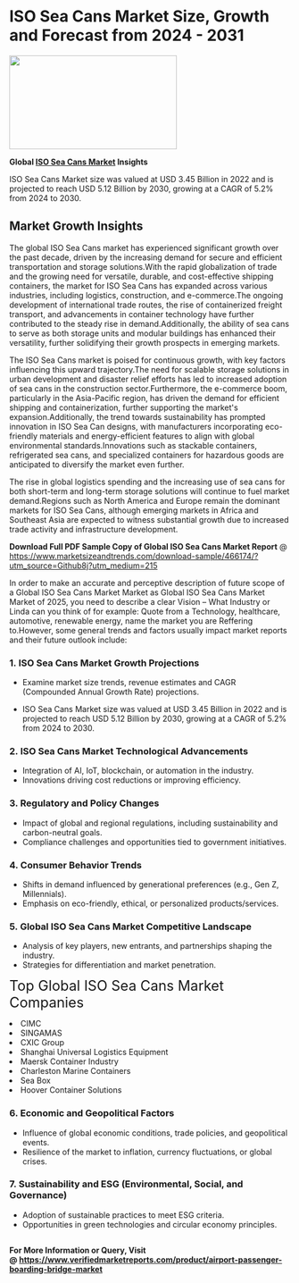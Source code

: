 <H1>ISO Sea Cans Market Size, Growth and Forecast from 2024 - 2031</H1><img class="aligncenter size-medium wp-image-584254" src="https://thirdeyenews.in/wp-content/uploads/2024/09/Global-Market-Research-300x168.jpeg" alt="" width="300" height="168" /><p><strong>Global&nbsp;<a href="https://www.marketsizeandtrends.com/download-sample/466174/?utm_source=Github8j?utm_medium=215">ISO Sea Cans Market</a> Insights</strong></p><p>ISO Sea Cans Market size was valued at USD 3.45 Billion in 2022 and is projected to reach USD 5.12 Billion by 2030, growing at a CAGR of 5.2% from 2024 to 2030.</p><p><h2>Market Growth Insights</h2> <p>The global ISO Sea Cans market has experienced significant growth over the past decade, driven by the increasing demand for secure and efficient transportation and storage solutions.With the rapid globalization of trade and the growing need for versatile, durable, and cost-effective shipping containers, the market for ISO Sea Cans has expanded across various industries, including logistics, construction, and e-commerce.The ongoing development of international trade routes, the rise of containerized freight transport, and advancements in container technology have further contributed to the steady rise in demand.Additionally, the ability of sea cans to serve as both storage units and modular buildings has enhanced their versatility, further solidifying their growth prospects in emerging markets.</p> <p>The ISO Sea Cans market is poised for continuous growth, with key factors influencing this upward trajectory.The need for scalable storage solutions in urban development and disaster relief efforts has led to increased adoption of sea cans in the construction sector.Furthermore, the e-commerce boom, particularly in the Asia-Pacific region, has driven the demand for efficient shipping and containerization, further supporting the market's expansion.Additionally, the trend towards sustainability has prompted innovation in ISO Sea Can designs, with manufacturers incorporating eco-friendly materials and energy-efficient features to align with global environmental standards.Innovations such as stackable containers, refrigerated sea cans, and specialized containers for hazardous goods are anticipated to diversify the market even further.</p> <p>The rise in global logistics spending and the increasing use of sea cans for both short-term and long-term storage solutions will continue to fuel market demand.Regions such as North America and Europe remain the dominant markets for ISO Sea Cans, although emerging markets in Africa and Southeast Asia are expected to witness substantial growth due to increased trade activity and infrastructure development.</p> <p><span class=""><strong>Download Full PDF Sample Copy of Global ISO Sea Cans Market Report</strong> @ <a href="https://www.marketsizeandtrends.com/download-sample/466174/?utm_source=Github8j?utm_medium=215" target="_blank">https://www.marketsizeandtrends.com/download-sample/466174/?utm_source=Github8j?utm_medium=215</a></span></p><p>In order to make an accurate and perceptive description of future scope of a Global&nbsp;ISO Sea Cans Market Market as Global&nbsp;ISO Sea Cans Market Market of 2025, you need to describe a clear Vision &ndash; What Industry or Linda can you think of for example: Quote from a Technology, healthcare, automotive, renewable energy, name the market you are Reffering to.However, some general trends and factors usually impact market reports and their future outlook include:</p><h3>1.&nbsp;<strong>ISO Sea Cans Market Growth Projections</strong></h3><ul><li>Examine market size trends, revenue estimates and CAGR (Compounded Annual Growth Rate) projections.</li><li><p>ISO Sea Cans Market size was valued at USD 3.45 Billion in 2022 and is projected to reach USD 5.12 Billion by 2030, growing at a CAGR of 5.2% from 2024 to 2030.</p></li></ul><h3>2.&nbsp;<strong>ISO Sea Cans Market Technological Advancements</strong></h3><ul><li>Integration of AI, IoT, blockchain, or automation in the industry.</li><li>Innovations driving cost reductions or improving efficiency.</li></ul><h3>3.&nbsp;<strong>Regulatory and Policy Changes</strong></h3><ul><li>Impact of global and regional regulations, including sustainability and carbon-neutral goals.</li><li>Compliance challenges and opportunities tied to government initiatives.</li></ul><h3>4.&nbsp;<strong>Consumer Behavior Trends</strong></h3><ul><li>Shifts in demand influenced by generational preferences (e.g., Gen Z, Millennials).</li><li>Emphasis on eco-friendly, ethical, or personalized products/services.</li></ul><h3>5.&nbsp;<strong>Global ISO Sea Cans Market Competitive Landscape</strong></h3><ul><li>Analysis of key players, new entrants, and partnerships shaping the industry.</li><li>Strategies for differentiation and market penetration.</li></ul><p data-pm-slice="1 1 []"><span style="color: inherit; font-family: inherit; font-size: 25px;">Top Global ISO Sea Cans Market Companies</span></p><div class="" data-test-id=""><p><li>CIMC</li><li> SINGAMAS</li><li> CXIC Group</li><li> Shanghai Universal Logistics Equipment</li><li> Maersk Container Industry</li><li> Charleston Marine Containers</li><li> Sea Box</li><li> Hoover Container Solutions</li></p></div><h3>6.&nbsp;<strong>Economic and Geopolitical Factors</strong></h3><ul><li>Influence of global economic conditions, trade policies, and geopolitical events.</li><li>Resilience of the market to inflation, currency fluctuations, or global crises.</li></ul><h3>7.&nbsp;<strong>Sustainability and ESG (Environmental, Social, and Governance)</strong></h3><ul><li>Adoption of sustainable practices to meet ESG criteria.</li><li>Opportunities in green technologies and circular economy principles.</li></ul><h2><strong style="font-size: 14px;">For More Information or Query, Visit @&nbsp;</strong><a style="background-color: #ffffff; font-size: 14px;" href="https://www.marketsizeandtrends.com/report/iso-sea-cans-market/" target="_blank">https://www.verifiedmarketreports.com/product/airport-passenger-boarding-bridge-market</a></h2>